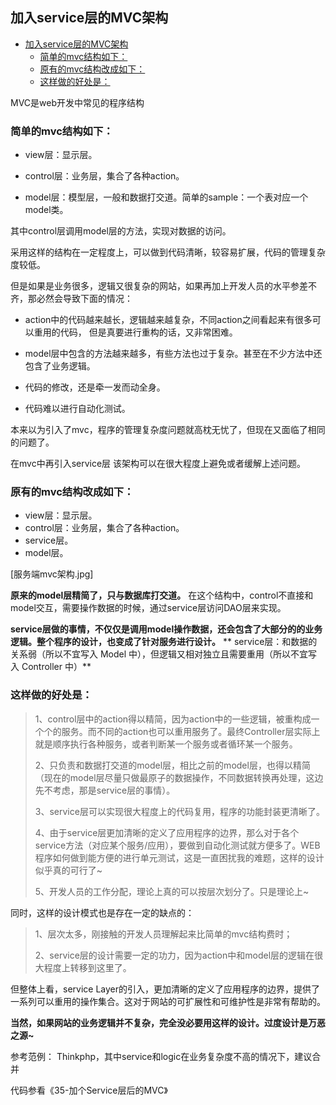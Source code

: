 ## 加入service层的MVC架构



- [加入service层的MVC架构](#加入service层的mvc架构)
    - [简单的mvc结构如下：](#简单的mvc结构如下)
    - [原有的mvc结构改成如下：](#原有的mvc结构改成如下)
    - [这样做的好处是：](#这样做的好处是)


MVC是web开发中常见的程序结构

### 简单的mvc结构如下： ###

- view层：显示层。

- control层：业务层，集合了各种action。

- model层：模型层，一般和数据打交道。简单的sample：一个表对应一个model类。

其中control层调用model层的方法，实现对数据的访问。

采用这样的结构在一定程度上，可以做到代码清晰，较容易扩展，代码的管理复杂度较低。

但是如果是业务很多，逻辑又很复杂的网站，如果再加上开发人员的水平参差不齐，那必然会导致下面的情况：

- action中的代码越来越长，逻辑越来越复杂，不同action之间看起来有很多可以重用的代码， 但是真要进行重构的话，又非常困难。

- model层中包含的方法越来越多，有些方法也过于复杂。甚至在不少方法中还包含了业务逻辑。

- 代码的修改，还是牵一发而动全身。

- 代码难以进行自动化测试。

本来以为引入了mvc，程序的管理复杂度问题就高枕无忧了，但现在又面临了相同的问题了。

在mvc中再引入service层
该架构可以在很大程度上避免或者缓解上述问题。

### 原有的mvc结构改成如下： ###

- view层：显示层。
- control层：业务层，集合了各种action。
- service层。
- model层。

[服务端mvc架构.jpg]

**原来的model层精简了，只与数据库打交道。**
在这个结构中，control不直接和model交互，需要操作数据的时候，通过service层访问DAO层来实现。

**service层做的事情，不仅仅是调用model操作数据，还会包含了大部分的的业务逻辑。整个程序的设计，也变成了针对服务进行设计。**
**
service层：和数据的关系弱（所以不宜写入 Model 中），但逻辑又相对独立且需要重用（所以不宜写入 Controller 中）**

### 这样做的好处是： ###

> 1、control层中的action得以精简，因为action中的一些逻辑，被重构成一个个的服务。而不同的action也可以重用服务了。最终Controller层实际上就是顺序执行各种服务，或者判断某一个服务或者循环某一个服务。
> 
> 2、只负责和数据打交道的model层，相比之前的model层，也得以精简（现在的model层尽量只做最原子的数据操作，不同数据转换再处理，这边先不考虑，那是service层的事情）。
> 
> 3、service层可以实现很大程度上的代码复用，程序的功能封装更清晰了。
> 
> 4、由于service层更加清晰的定义了应用程序的边界，那么对于各个service方法（对应某个服务/应用），要做到自动化测试就方便多了。WEB程序如何做到能方便的进行单元测试，这是一直困扰我的难题，这样的设计似乎真的可行了~
> 
> 5、开发人员的工作分配，理论上真的可以按层次划分了。只是理论上~

同时，这样的设计模式也是存在一定的缺点的：
> 
> 1、层次太多，刚接触的开发人员理解起来比简单的mvc结构费时；
> 
> 2、service层的设计需要一定的功力，因为action中和model层的逻辑在很大程度上转移到这里了。

但整体上看，service Layer的引入，更加清晰的定义了应用程序的边界，提供了一系列可以重用的操作集合。这对于网站的可扩展性和可维护性是非常有帮助的。

**当然，如果网站的业务逻辑并不复杂，完全没必要用这样的设计。过度设计是万恶之源~**

参考范例：
Thinkphp，其中service和logic在业务复杂度不高的情况下，建议合并

代码参看《35-加个Service层后的MVC》

